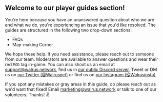 ## **Welcome to our player guides section!**

You're here because you have an unanswered question about who we are and what we do, you're experiencing an issue that you'd like resolved. The guides are structured in the following two drop-down sections:

- FAQs
- Map-making Corner

We hope these help. If you need assistance, please reach out to someone from our team. Moderators are available to answer questions and wear their red `MOD` tag in-game. You can also shoot us an email at [support@walrus.network](mailto:support@walrus.network), find us in [our public Discord server](https://discord.gg/eySJYEb), Tweet or DM us on [our Twitter (@Walrusnet)](https://twitter.com/walrusnet/) or find us on [our Instagram (@Walrusinsta)](https://instagram.com/walrusinsta).

If you spot any mistakes or gray areas in this guide, do please reach out as we'd want that fixed! Email [marketing@walrus.network](mailto:marketing@walrus.network) or talk to one of our volunteers. Thanks! ✌
